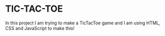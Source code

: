 # TIC-TAC-TOE
In this project I am trying to make a TicTacToe game and I am using HTML, CSS and JavaScript to make this! 
